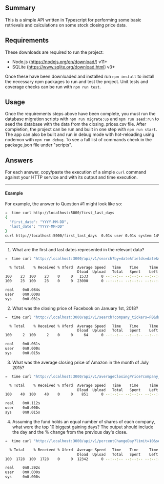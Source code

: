 ## Summary

This is a simple API written in Typescript for performing some basic retrievals and calculations on some stock closing price data.

## Requirements

These downloads are required to run the project:
- Node.js (https://nodejs.org/en/download/) v11+
- SQLite (https://www.sqlite.org/download.html) v3+

Once these have been downloaded and installed run `npm install` to install the necessary npm packages to run and test the project.
Unit tests and coverage checks can be run with `npm run test`.

## Usage

Once the requirements steps above have been complete, you must run the database migration scripts with `npm run migrate:up` and `npm run seed:run` to seed the database with the data from the closing_prices.csv file.
After completion, the project can be run and built in one step with `npm run start`.
The app can also be built and run in debug mode with hot-reloading using nodemon with `npm run debug`.
To see a full list of commands check in the package.json file under "scripts". 

## Answers

For each answer, copy/paste the execution of a simple `curl` command against your HTTP service and with its output and time execution.

---

#### Example

For example, the answer to Question #1 might look like so:

```bash
⇒  time curl http://localhost:5000/first_last_days
{
  "first_date": "YYYY-MM-DD",
  "last_date": "YYYY-MM-DD"
}
curl http://localhost:5000/first_last_days  0.01s user 0.01s system 14% cpu 0.120 total
```

---

1. What are the first and last dates represented in the relevant data?

```bash
⇒  time curl "http://localhost:3000/api/v1/search?by=date&fields=date&sort=asc&limit=1" "http://localhost:3000/api/v1/search?by=date&fields=date&sort=desc&limit=1"

  % Total    % Received % Xferd  Average Speed   Time    Time     Time  Current
                                 Dload  Upload   Total   Spent    Left  Speed
100    23  100    23    0     0   1533      0 --:--:-- --:--:-- --:--:--  1533[{"date":"1989-09-19"}]
100    23  100    23    0     0  23000      0 --:--:-- --:--:-- --:--:-- 23000[{"date":"2019-11-15"}]

real    0m0.084s
user    0m0.000s
sys     0m0.031s
```

2. What was the closing price of Facebook on January 1st, 2018?

```bash
⇒  time curl "http://localhost:3000/api/v1/search?company_tickers=FB&date=2018-01-01&fields=closing_price"

  % Total    % Received % Xferd  Average Speed   Time    Time     Time  Current
                                 Dload  Upload   Total   Spent    Left  Speed
100     2  100     2    0     0     64      0 --:--:-- --:--:-- --:--:--    64[]

real    0m0.061s
user    0m0.000s
sys     0m0.015s
```

3. What was the average closing price of Amazon in the month of July 2015?

```bash
⇒  time curl "http://localhost:3000/api/v1/averageClosingPrice?company_tickers=AMZN&start=2015-07-01&end=2015-07-31"

  % Total    % Received % Xferd  Average Speed   Time    Time     Time  Current
                                 Dload  Upload   Total   Spent    Left  Speed
100    40  100    40    0     0    851      0 --:--:-- --:--:-- --:--:--   851{"averageClosingPrice":478.709090909091}

real    0m0.112s
user    0m0.000s
sys     0m0.015s
```

4. Assuming the fund holds an equal number of shares of each company, what were the top 10 biggest gaining days? The output should include the day and the % change from the previous day's close.

```bash
⇒  time curl "http://localhost:3000/api/v1/percentChangeDay?limit=10&sort=desc"

  % Total    % Received % Xferd  Average Speed   Time    Time     Time  Current
                                 Dload  Upload   Total   Spent    Left  Speed
100  1728  100  1728    0     0  12342      0 --:--:-- --:--:-- --:--:-- 12342[{"startDate":"2001-11-23","endDate":"2001-11-26","startClosingPrice":10.5,"endClosingPrice":13.74,"companyTickers":"AAPL,AMZN","percentChangeDay":0.3085714285714286},{"startDate":"2001-04-06","endDate":"2001-04-09","startClosingPrice":9.84,"endClosingPrice":12.65,"companyTickers":"AAPL,AMZN","percentChangeDay":0.285569105691057},{"startDate":"2001-11-13","endDate":"2001-11-14","startClosingPrice":8.67,"endClosingPrice":10.89,"companyTickers":"AAPL,AMZN","percentChangeDay":0.2560553633217994},{"startDate":"2001-01-02","endDate":"2001-01-03","startClosingPrice":14.940000000000001,"endClosingPrice":18.729999999999997,"companyTickers":"AAPL,AMZN","percentChangeDay":0.25368139223560876},{"startDate":"1996-07-17","endDate":"1996-07-18","startClosingPrice":0.6,"endClosingPrice":0.75,"companyTickers":"AAPL","percentChangeDay":0.25000000000000006},{"startDate":"2001-03-02","endDate":"2001-03-05","startClosingPrice":11.379999999999999,"endClosingPrice":14.09,"companyTickers":"AAPL,AMZN","percentChangeDay":0.23813708260105457},{"startDate":"1999-09-28","endDate":"1999-09-29","startClosingPrice":68.00999999999999,"endClosingPrice":82.86,"companyTickers":"AAPL,AMZN","percentChangeDay":0.21835024261138083},{"startDate":"2002-01-18","endDate":"2002-01-22","startClosingPrice":11.74,"endClosingPrice":14.16,"companyTickers":"AAPL,AMZN","percentChangeDay":0.2061328790459966},{"startDate":"2000-02-02","endDate":"2000-02-03","startClosingPrice":72.97,"endClosingPrice":87.88,"companyTickers":"AAPL,AMZN","percentChangeDay":0.20433054680005477},{"startDate":"1998-11-20","endDate":"1998-11-23","startClosingPrice":31.360000000000003,"endClosingPrice":37.62,"companyTickers":"AAPL,AMZN","percentChangeDay":0.1996173469387753}]

real    0m0.392s
user    0m0.000s
sys     0m0.000s
```
